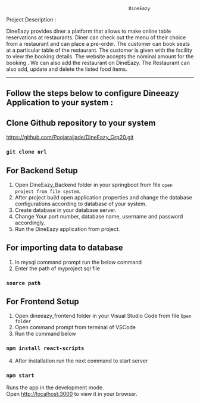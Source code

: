 
                                                  DineEazy



Project Description :

DineEazy provides diner a platform that allows to make online table reservations at restaurants. Diner can check out
the menu of their choice from a restaurant and can place a pre-order. The customer can book seats at a particular
table of the restaurant. The customer is given with the facility to view the booking details. The website accepts the
nominal amount for the booking . We can also add the restaurant on DineEazy. The Restaurant can also add, update
and delete the listed food items.

-----------------------------------------------------------------------------------------------------------------------------------

## Follow the steps below to configure Dineeazy Application to your system :


## Clone Github repository to your system
https://github.com/Poojaraijade/DineEazy_Grp20.git

### `git clone url`



## For Backend Setup

1. Open DineEazy_Backend folder in your springboot from file `open project from file system`.
2. After project build open application properties and change the database configurations      according to database of your system.
3. Create database in your database server.
3. Change Your port number, database name, username and password accordingly.
4. Run the DineEazy application from project.




## For importing data to database

1. In mysql command prompt run the below command
2. Enter the path of myproject.sql file 

### `source path`




## For Frontend Setup

1. Open dineeazy_frontend folder in your Visual Studio Code from file `Open folder`
2. Open command prompt from terminal of VSCode
3. Run the command below
### `npm install react-scripts`
4. After installation run the next command to start server
### `npm start`

Runs the app in the development mode.\
Open [http://localhost:3000](http://localhost:3000) to view it in your browser.
